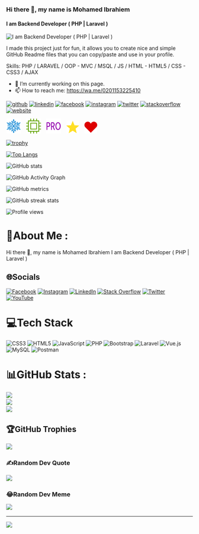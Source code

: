 ### Hi there 👋, my name is Mohamed Ibrahiem
#### I am Backend Developer ( PHP | Laravel )
![I am Backend Developer ( PHP | Laravel )](https://camo.githubusercontent.com/83b2ecc4b28aaf60af02fa756bd2e31234e5b4fc02c586ba38c9fbbe83adf3c7/68747470733a2f2f64726976652e676f6f676c652e636f6d2f75633f6578706f72743d766965772669643d3146784e3562664b667545443638794531444d6c72686b36395f307478722d5261)

I made this project just for fun, it allows you to create nice and simple GitHub Readme files that you can copy/paste and use in your profile.

Skills: PHP / LARAVEL / OOP - MVC / MSQL / JS / HTML - HTML5 / CSS - CSS3 / AJAX

- 🔭 I’m currently working on this page. 
- 📫 How to reach me: https://wa.me/0201153225410 


[<img src='https://cdn.jsdelivr.net/npm/simple-icons@3.0.1/icons/github.svg' alt='github' height='40'>](https://github.com/mohamedelfert)  [<img src='https://cdn.jsdelivr.net/npm/simple-icons@3.0.1/icons/linkedin.svg' alt='linkedin' height='40'>](https://www.linkedin.com/in/mohamed-elfert/)  [<img src='https://cdn.jsdelivr.net/npm/simple-icons@3.0.1/icons/facebook.svg' alt='facebook' height='40'>](https://www.facebook.com/medo.teto1)  [<img src='https://cdn.jsdelivr.net/npm/simple-icons@3.0.1/icons/instagram.svg' alt='instagram' height='40'>](https://www.instagram.com/medo_elfert/)  [<img src='https://cdn.jsdelivr.net/npm/simple-icons@3.0.1/icons/twitter.svg' alt='twitter' height='40'>](https://twitter.com/medo_elfert)  [<img src='https://cdn.jsdelivr.net/npm/simple-icons@3.0.1/icons/stackoverflow.svg' alt='stackoverflow' height='40'>](https://stackoverflow.com/users/7758368/mohamed-ibrahiem)  [<img src='https://cdn.jsdelivr.net/npm/simple-icons@3.0.1/icons/icloud.svg' alt='website' height='40'>](http://tubaty.rf.gd/)  

<a href='https://archiveprogram.github.com/'><img src='https://raw.githubusercontent.com/acervenky/animated-github-badges/master/assets/acbadge.gif' width='40' height='40'></a> <a href='https://docs.github.com/en/developers'><img src='https://raw.githubusercontent.com/acervenky/animated-github-badges/master/assets/devbadge.gif' width='40' height='40'></a> <a href='https://github.com/pricing'><img src='https://raw.githubusercontent.com/acervenky/animated-github-badges/master/assets/pro.gif' width='40' height='40'></a> <a href='https://stars.github.com/'><img src='https://raw.githubusercontent.com/acervenky/animated-github-badges/master/assets/starbadge.gif' width='35' height='35'></a> <a href='https://docs.github.com/en/github/supporting-the-open-source-community-with-github-sponsors'><img src='https://raw.githubusercontent.com/acervenky/animated-github-badges/master/assets/sponsorbadge.gif' width='35' height='35'></a> 

[![trophy](https://github-profile-trophy.vercel.app/?username=mohamedelfert)](https://github.com/ryo-ma/github-profile-trophy)

[![Top Langs](https://github-readme-stats.vercel.app/api/top-langs/?username=mohamedelfert)](https://github.com/anuraghazra/github-readme-stats)

![GitHub stats](https://github-readme-stats.vercel.app/api?username=mohamedelfert&show_icons=true)  

![GitHub Activity Graph](https://activity-graph.herokuapp.com/graph?username=mohamedelfert)  

![GitHub metrics](https://metrics.lecoq.io/mohamedelfert)  

![GitHub streak stats](https://github-readme-streak-stats.herokuapp.com/?user=mohamedelfert)  

![Profile views](https://gpvc.arturio.dev/mohamedelfert)  

# 💫About Me :
Hi there 👋, my name is Mohamed Ibrahiem
I am Backend Developer ( PHP | Laravel )

## 🌐Socials
[![Facebook](https://img.shields.io/badge/Facebook-%231877F2.svg?logo=Facebook&logoColor=white)](https://facebook.com/medo.teto1) [![Instagram](https://img.shields.io/badge/Instagram-%23E4405F.svg?logo=Instagram&logoColor=white)](https://instagram.com/medo_elfert) [![LinkedIn](https://img.shields.io/badge/LinkedIn-%230077B5.svg?logo=linkedin&logoColor=white)](https://linkedin.com/in/mohamed-elfert) [![Stack Overflow](https://img.shields.io/badge/-Stackoverflow-FE7A16?logo=stack-overflow&logoColor=white)](https://stackoverflow.com/users/7758368/mohamed-ibrahiem) [![Twitter](https://img.shields.io/badge/Twitter-%231DA1F2.svg?logo=Twitter&logoColor=white)](https://twitter.com/medo_elfert) [![YouTube](https://img.shields.io/badge/YouTube-%23FF0000.svg?logo=YouTube&logoColor=white)](https://youtube.com/c/MrMohamedelfert) 

# 💻Tech Stack
![CSS3](https://img.shields.io/badge/css3-%231572B6.svg?style=for-the-badge&logo=css3&logoColor=white) ![HTML5](https://img.shields.io/badge/html5-%23E34F26.svg?style=for-the-badge&logo=html5&logoColor=white) ![JavaScript](https://img.shields.io/badge/javascript-%23323330.svg?style=for-the-badge&logo=javascript&logoColor=%23F7DF1E) ![PHP](https://img.shields.io/badge/php-%23777BB4.svg?style=for-the-badge&logo=php&logoColor=white) ![Bootstrap](https://img.shields.io/badge/bootstrap-%23563D7C.svg?style=for-the-badge&logo=bootstrap&logoColor=white) ![Laravel](https://img.shields.io/badge/laravel-%23FF2D20.svg?style=for-the-badge&logo=laravel&logoColor=white) ![Vue.js](https://img.shields.io/badge/vuejs-%2335495e.svg?style=for-the-badge&logo=vuedotjs&logoColor=%234FC08D) ![MySQL](https://img.shields.io/badge/mysql-%2300f.svg?style=for-the-badge&logo=mysql&logoColor=white) ![Postman](https://img.shields.io/badge/Postman-FF6C37?style=for-the-badge&logo=postman&logoColor=white)
# 📊GitHub Stats :
![](https://github-readme-stats.vercel.app/api?username=mohamedelfert&theme=default&hide_border=false&include_all_commits=false&count_private=false)<br/>
![](https://github-readme-streak-stats.herokuapp.com/?user=mohamedelfert&theme=default&hide_border=false)<br/>
![](https://github-readme-stats.vercel.app/api/top-langs/?username=mohamedelfert&theme=default&hide_border=false&include_all_commits=false&count_private=false&layout=compact)

## 🏆GitHub Trophies
![](https://github-profile-trophy.vercel.app/?username=mohamedelfert&theme=radical&no-frame=false&no-bg=false&margin-w=4)

### ✍️Random Dev Quote
![](https://quotes-github-readme.vercel.app/api?type=horizontal&theme=radical)

### 😂Random Dev Meme
<img src="https://random-memer.herokuapp.com/" width="512px"/>

---
[![](https://visitcount.itsvg.in/api?id=mohamedelfert&icon=0&color=0)](https://visitcount.itsvg.in)
